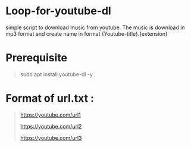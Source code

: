 # Loop-for-youtube-dl
simple script to download music from youtube.
The music is download in mp3 format and create name in format {Youtube-title}.{extension}

# Prerequisite
> sudo apt install youtube-dl -y

# Format of url.txt : 
> https://youtube.com/url1
> 
> https://youtube.com/url2
> 
> https://youtube.com/url3
